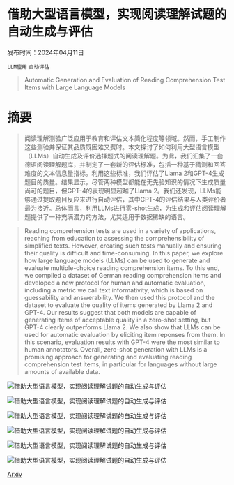 # 借助大型语言模型，实现阅读理解试题的自动生成与评估

发布时间：2024年04月11日

`LLM应用` `自动评估`

> Automatic Generation and Evaluation of Reading Comprehension Test Items with Large Language Models

# 摘要

> 阅读理解测验广泛应用于教育和评估文本简化程度等领域。然而，手工制作这些测验并保证其品质既困难又费时。本文探讨了如何利用大型语言模型（LLMs）自动生成及评价选择题式的阅读理解题。为此，我们汇集了一套德语阅读理解题库，并制定了一套新的评估标准，包括一种基于猜测和回答难度的文本信息量指标。利用这些标准，我们评估了Llama 2和GPT-4生成题目的质量。结果显示，尽管两种模型都能在无先验知识的情况下生成质量尚可的题目，但GPT-4的表现明显超越了Llama 2。我们还发现，LLMs能够通过提取题目反应来进行自动评估，其中GPT-4的评估结果与人类评价者最为接近。总体而言，利用LLMs进行零-shot生成，为生成和评估阅读理解题提供了一种充满潜力的方法，尤其适用于数据稀缺的语言。

> Reading comprehension tests are used in a variety of applications, reaching from education to assessing the comprehensibility of simplified texts. However, creating such tests manually and ensuring their quality is difficult and time-consuming. In this paper, we explore how large language models (LLMs) can be used to generate and evaluate multiple-choice reading comprehension items. To this end, we compiled a dataset of German reading comprehension items and developed a new protocol for human and automatic evaluation, including a metric we call text informativity, which is based on guessability and answerability. We then used this protocol and the dataset to evaluate the quality of items generated by Llama 2 and GPT-4. Our results suggest that both models are capable of generating items of acceptable quality in a zero-shot setting, but GPT-4 clearly outperforms Llama 2. We also show that LLMs can be used for automatic evaluation by eliciting item reponses from them. In this scenario, evaluation results with GPT-4 were the most similar to human annotators. Overall, zero-shot generation with LLMs is a promising approach for generating and evaluating reading comprehension test items, in particular for languages without large amounts of available data.

![借助大型语言模型，实现阅读理解试题的自动生成与评估](../../../paper_images/2404.07720/x1.png)

![借助大型语言模型，实现阅读理解试题的自动生成与评估](../../../paper_images/2404.07720/x2.png)

![借助大型语言模型，实现阅读理解试题的自动生成与评估](../../../paper_images/2404.07720/x3.png)

![借助大型语言模型，实现阅读理解试题的自动生成与评估](../../../paper_images/2404.07720/x4.png)

![借助大型语言模型，实现阅读理解试题的自动生成与评估](../../../paper_images/2404.07720/screenshot_humaneval_guess.png)

![借助大型语言模型，实现阅读理解试题的自动生成与评估](../../../paper_images/2404.07720/screenshot_humaneval_answer.png)

[Arxiv](https://arxiv.org/abs/2404.07720)